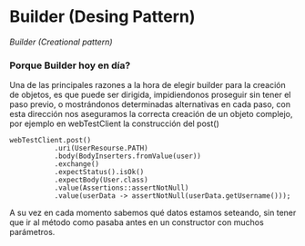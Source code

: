 
# Builder (Desing Pattern)
*Builder (Creational pattern)*
### Porque Builder hoy en día?
Una de las principales razones a la hora de elegir builder para la creación de objetos, es que puede ser dirigida, impidiendonos proseguir sin tener el paso previo, o mostrándonos determinadas alternativas en cada paso, con esta dirección nos aseguramos la correcta creación de un objeto complejo, por ejemplo en webTestClient la construcción del post()

    webTestClient.post()
               .uri(UserResourse.PATH)
               .body(BodyInserters.fromValue(user))
               .exchange()
               .expectStatus().isOk()
               .expectBody(User.class)
               .value(Assertions::assertNotNull)
               .value(userData -> assertNotNull(userData.getUsername()));

A su vez en cada momento sabemos qué datos estamos seteando, sin tener que ir al método como pasaba antes en un constructor con muchos parámetros. 
